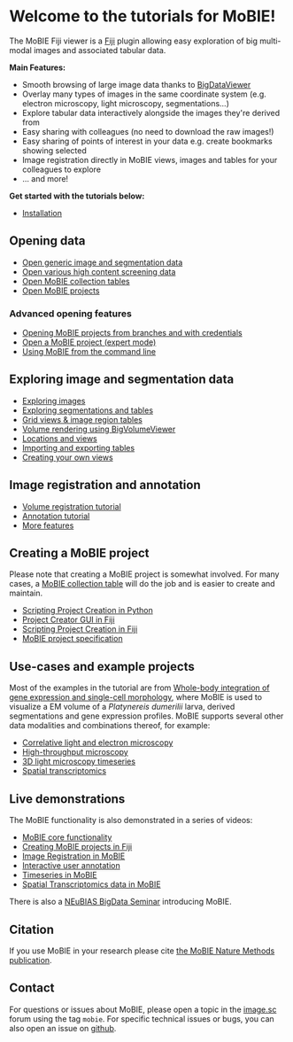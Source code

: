 # Welcome to the tutorials for MoBIE!

The MoBIE Fiji viewer is a [Fiji](https://imagej.net/Fiji) plugin allowing easy exploration
of big multi-modal images and associated tabular data.

**Main Features:**

- Smooth browsing of large image data thanks to [BigDataViewer](https://imagej.net/BigDataViewer)
- Overlay many types of images in the same coordinate system (e.g. electron microscopy, light microscopy,
segmentations...)
- Explore tabular data interactively alongside the images they're derived from
- Easy sharing with colleagues (no need to download the raw images!)
- Easy sharing of points of interest in your data e.g. create bookmarks showing selected
- Image registration directly in MoBIE
views, images and tables for your colleagues to explore
- ... and more!

**Get started with the tutorials below:**

- [Installation](./tutorials/installation.md)

## Opening data

- [Open generic image and segmentation data](./tutorials/open_image_data.md)
- [Open various high content screening data](./tutorials/hcs.md)
- [Open MoBIE collection tables](./tutorials/open_mobie_collections.md)
- [Open MoBIE projects](./tutorials/open_projects.md)

### Advanced opening features

- [Opening MoBIE projects from branches and with credentials](./tutorials/branches_and_credentials.md)
- [Open a MoBIE project (expert mode)](./tutorials/expert_mode.md)
- [Using MoBIE from the command line](./tutorials/cli.md)

## Exploring image and segmentation data 

- [Exploring images](./tutorials/exploring_images.md)
- [Exploring segmentations and tables](./tutorials/exploring_segmentations.md)
- [Grid views & image region tables](./tutorials/image_grids_and_tables.md)
- [Volume rendering using BigVolumeViewer](./tutorials/bigvolumeviewer.md)
- [Locations and views](./tutorials/views_and_locations.md)
- [Importing and exporting tables](./tutorials/importing_and_exporting_tables.md)
- [Creating your own views](./tutorials/creating_your_own_views.md)

## Image registration and annotation 

- [Volume registration tutorial](./tutorials/volume_registration.md)
- [Annotation tutorial](./tutorials/annotation_tutorial.md)
- [More features](./tutorials/more_features.md)

## Creating a MoBIE project

Please note that creating a MoBIE project is somewhat involved. For many cases, a [MoBIE collection table](./tutorials/mobie_collection_table.md) will do the job and is  easier to create and maintain.

- [Scripting Project Creation in Python](https://github.com/mobie/mobie-utils-python?tab=readme-ov-file#mobie-utils-python)
- [Project Creator GUI in Fiji](./tutorials/mobie_project_creator.md)
- [Scripting Project Creation in Fiji](./tutorials/scripting_project_creator.md)
- [MoBIE project specification](./specs/mobie_spec.md)

## Use-cases and example projects

Most of the examples in the tutorial are from [Whole-body integration of gene expression and single-cell morphology](https://www.sciencedirect.com/science/article/pii/S009286742100876X), where MoBIE is used to visualize a EM volume of a *Platynereis dumerilii* larva, derived segmentations and gene expression profiles.
MoBIE supports several other data modalities and combinations thereof, for example:

- [Correlative light and electron microscopy](./use-cases/clem.md)
- [High-throughput microscopy](./use-cases/htm.md)
- [3D light microscopy timeseries](./use-cases/timeseries.md)
- [Spatial transcriptomics](./use-cases/spatial_transcriptomics.md)

## Live demonstrations

The MoBIE functionality is also demonstrated in a series of videos:
- [MoBIE core functionality](https://youtu.be/oXOXkWyIIOk)
- [Creating MoBIE projects in Fiji](https://youtu.be/3oP3t6elsQU)
- [Image Registration in MoBIE](https://youtu.be/jKlM68lrhso)
- [Interactive user annotation](https://youtu.be/M-QUE-Qh97w)
- [Timeseries in MoBIE](https://youtu.be/Md4PbK50NE0)
- [Spatial Transcriptomics data in MoBIE](https://youtu.be/1dDaxOAZ9Sg)

There is also a [NEuBIAS BigData Seminar](https://youtu.be/CZpaTCuSQao?t=2868) introducing MoBIE.

## Citation

If you use MoBIE in your research please cite [the MoBIE Nature Methods publication](https://www.nature.com/articles/s41592-023-01776-4).

## Contact

For questions or issues about MoBIE, please open a topic in the [image.sc](https://forum.image.sc/) forum using the tag `mobie`. For specific technical issues or bugs, you can also open an issue on [github](https://github.com/mobie/mobie-viewer-fiji).

